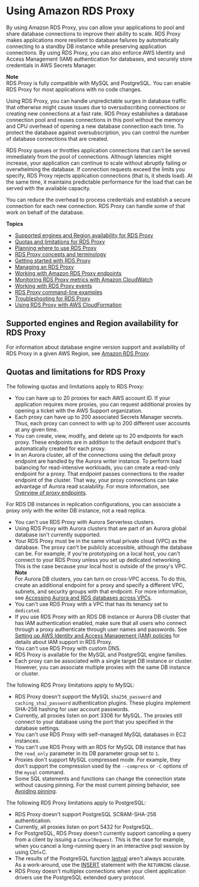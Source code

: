 # Using Amazon RDS Proxy<a name="rds-proxy"></a>

 By using Amazon RDS Proxy, you can allow your applications to pool and share database connections to improve their ability to scale\. RDS Proxy makes applications more resilient to database failures by automatically connecting to a standby DB instance while preserving application connections\. By using RDS Proxy, you can also enforce AWS Identity and Access Management \(IAM\) authentication for databases, and securely store credentials in AWS Secrets Manager\. 

**Note**  
 RDS Proxy is fully compatible with MySQL and PostgreSQL\. You can enable RDS Proxy for most applications with no code changes\. 

 Using RDS Proxy, you can handle unpredictable surges in database traffic that otherwise might cause issues due to oversubscribing connections or creating new connections at a fast rate\. RDS Proxy establishes a database connection pool and reuses connections in this pool without the memory and CPU overhead of opening a new database connection each time\. To protect the database against oversubscription, you can control the number of database connections that are created\. 

 RDS Proxy queues or throttles application connections that can't be served immediately from the pool of connections\. Although latencies might increase, your application can continue to scale without abruptly failing or overwhelming the database\. If connection requests exceed the limits you specify, RDS Proxy rejects application connections \(that is, it sheds load\)\. At the same time, it maintains predictable performance for the load that can be served with the available capacity\. 

 You can reduce the overhead to process credentials and establish a secure connection for each new connection\. RDS Proxy can handle some of that work on behalf of the database\. 

**Topics**
+ [Supported engines and Region availability for RDS Proxy](#rds-proxy.support)
+ [Quotas and limitations for RDS Proxy](#rds-proxy.limits)
+ [Planning where to use RDS Proxy](rds-proxy-planning.md)
+ [RDS Proxy concepts and terminology](rds-proxy.howitworks.md)
+ [Getting started with RDS Proxy](rds-proxy-setup.md)
+ [Managing an RDS Proxy](rds-proxy-managing.md)
+ [Working with Amazon RDS Proxy endpoints](rds-proxy-endpoints.md)
+ [Monitoring RDS Proxy metrics with Amazon CloudWatch](rds-proxy.monitoring.md)
+ [Working with RDS Proxy events](rds-proxy.events.md)
+ [RDS Proxy command\-line examples](rds-proxy.examples.md)
+ [Troubleshooting for RDS Proxy](rds-proxy.troubleshooting.md)
+ [Using RDS Proxy with AWS CloudFormation](rds-proxy-cfn.md)

## Supported engines and Region availability for RDS Proxy<a name="rds-proxy.support"></a>

 For information about database engine version support and availability of RDS Proxy in a given AWS Region, see [Amazon RDS Proxy](https://docs.aws.amazon.com/AmazonRDS/latest/AuroraUserGuide/Concepts.AuroraFeaturesRegionsDBEngines.grids.html#Concepts.Aurora_Fea_Regions_DB-eng.Feature.RDS_Proxy)\. 

## Quotas and limitations for RDS Proxy<a name="rds-proxy.limits"></a>

 The following quotas and limitations apply to RDS Proxy: 
+  You can have up to 20 proxies for each AWS account ID\. If your application requires more proxies, you can request additional proxies by opening a ticket with the AWS Support organization\.  
+  Each proxy can have up to 200 associated Secrets Manager secrets\. Thus, each proxy can connect to with up to 200 different user accounts at any given time\. 
+  You can create, view, modify, and delete up to 20 endpoints for each proxy\. These endpoints are in addition to the default endpoint that's automatically created for each proxy\. 
+  In an Aurora cluster, all of the connections using the default proxy endpoint are handled by the Aurora writer instance\. To perform load balancing for read\-intensive workloads, you can create a read\-only endpoint for a proxy\. That endpoint passes connections to the reader endpoint of the cluster\. That way, your proxy connections can take advantage of Aurora read scalability\. For more information, see [Overview of proxy endpoints](rds-proxy-endpoints.md#rds-proxy-endpoints-overview)\. 

  For RDS DB instances in replication configurations, you can associate a proxy only with the writer DB instance, not a read replica\.
+ You can't use RDS Proxy with Aurora Serverless clusters\.
+ Using RDS Proxy with Aurora clusters that are part of an Aurora global database isn't currently supported\.
+  Your RDS Proxy must be in the same virtual private cloud \(VPC\) as the database\. The proxy can't be publicly accessible, although the database can be\. For example, if you're prototyping on a local host, you can't connect to your RDS Proxy unless you set up dedicated networking\. This is the case because your local host is outside of the proxy's VPC\.
**Note**  
 For Aurora DB clusters, you can turn on cross\-VPC access\. To do this, create an additional endpoint for a proxy and specify a different VPC, subnets, and security groups with that endpoint\. For more information, see [Accessing Aurora and RDS databases across VPCs](rds-proxy-endpoints.md#rds-proxy-cross-vpc)\. 
+  You can't use RDS Proxy with a VPC that has its tenancy set to `dedicated`\. 
+  If you use RDS Proxy with an RDS DB instance or Aurora DB cluster that has IAM authentication enabled, make sure that all users who connect through a proxy authenticate through user names and passwords\. See [Setting up AWS Identity and Access Management \(IAM\) policies](rds-proxy-setup.md#rds-proxy-iam-setup) for details about IAM support in RDS Proxy\. 
+  You can't use RDS Proxy with custom DNS\. 
+  RDS Proxy is available for the MySQL and PostgreSQL engine families\. 
+  Each proxy can be associated with a single target DB instance or cluster\. However, you can associate multiple proxies with the same DB instance or cluster\. 

 The following RDS Proxy limitations apply to MySQL:
+ RDS Proxy doesn't support the MySQL `sha256_password` and `caching_sha2_password` authentication plugins\. These plugins implement SHA\-256 hashing for user account passwords\.
+  Currently, all proxies listen on port 3306 for MySQL\. The proxies still connect to your database using the port that you specified in the database settings\. 
+  You can't use RDS Proxy with self\-managed MySQL databases in EC2 instances\.
+  You can't use RDS Proxy with an RDS for MySQL DB instance that has the `read_only` parameter in its DB parameter group set to `1`\.
+  Proxies don't support MySQL compressed mode\. For example, they don't support the compression used by the `--compress` or `-C` options of the `mysql` command\.
+  Some SQL statements and functions can change the connection state without causing pinning\. For the most current pinning behavior, see [Avoiding pinning](rds-proxy-managing.md#rds-proxy-pinning)\.

 The following RDS Proxy limitations apply to PostgreSQL:
+ RDS Proxy doesn't support PostgreSQL SCRAM\-SHA\-256 authentication\.
+  Currently, all proxies listen on port 5432 for PostgreSQL\.
+ For PostgreSQL, RDS Proxy doesn't currently support canceling a query from a client by issuing a `CancelRequest`\. This is the case for example, when you cancel a long\-running query in an interactive psql session by using Ctrl\+C\. 
+  The results of the PostgreSQL function [lastval](https://www.postgresql.org/docs/current/functions-sequence.html) aren't always accurate\. As a work\-around, use the [INSERT](https://www.postgresql.org/docs/current/sql-insert.html) statement with the `RETURNING` clause\.
+ RDS Proxy doesn't multiplex connections when your client application drivers use the PostgreSQL extended query protocol\.